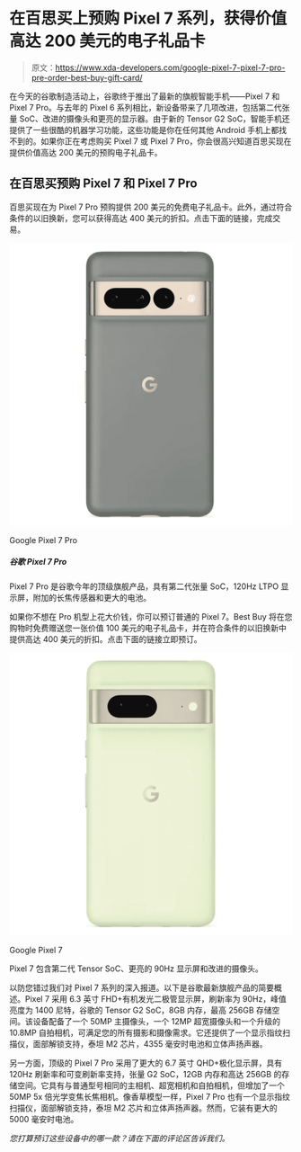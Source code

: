 # 在百思买上预购 Pixel 7 系列，获得价值高达 200 美元的电子礼品卡

> 原文：<https://www.xda-developers.com/google-pixel-7-pixel-7-pro-pre-order-best-buy-gift-card/>

在今天的谷歌制造活动上，谷歌终于推出了最新的旗舰智能手机——Pixel 7 和 Pixel 7 Pro。与去年的 Pixel 6 系列相比，新设备带来了几项改进，包括第二代张量 SoC、改进的摄像头和更亮的显示器。由于新的 Tensor G2 SoC，智能手机还提供了一些很酷的机器学习功能，这些功能是你在任何其他 Android 手机上都找不到的。如果你正在考虑购买 Pixel 7 或 Pixel 7 Pro，你会很高兴知道百思买现在提供价值高达 200 美元的预购电子礼品卡。

## 在百思买预购 Pixel 7 和 Pixel 7 Pro

百思买现在为 Pixel 7 Pro 预购提供 200 美元的免费电子礼品卡。此外，通过符合条件的以旧换新，您可以获得高达 400 美元的折扣。点击下面的链接，完成交易。

 <picture>![The Pixel 7 Pro is Google's top-of-the-line flagship of the year, featuring the second-gen Tensor SoC, a 120Hz LTPO display, a telephoto sensor, and a bigger battery.](img/26bf32dcd1e54473d448d9be3b56170c.png)</picture> 

Google Pixel 7 Pro

##### 谷歌 Pixel 7 Pro

Pixel 7 Pro 是谷歌今年的顶级旗舰产品，具有第二代张量 SoC，120Hz LTPO 显示屏，附加的长焦传感器和更大的电池。

如果你不想在 Pro 机型上花大价钱，你可以预订普通的 Pixel 7。Best Buy 将在您购物时免费赠送您一张价值 100 美元的电子礼品卡，并在符合条件的以旧换新中提供高达 400 美元的折扣。点击下面的链接立即预订。

 <picture>![The Pixel 7 packs the second-gen Tensor SoC, a brighter display, and improved cameras.](img/8b31c0e15e95c3f8bf719fbd3ebefc29.png)</picture> 

Google Pixel 7

Pixel 7 包含第二代 Tensor SoC、更亮的 90Hz 显示屏和改进的摄像头。

以防您错过我们对 Pixel 7 系列的深入报道。以下是谷歌最新旗舰产品的简要概述。Pixel 7 采用 6.3 英寸 FHD+有机发光二极管显示屏，刷新率为 90Hz，峰值亮度为 1400 尼特，谷歌的 Tensor G2 SoC，8GB 内存，最高 256GB 存储空间。该设备配备了一个 50MP 主摄像头，一个 12MP 超宽摄像头和一个升级的 10.8MP 自拍相机，可满足您的所有摄影和摄像需求。它还提供了一个显示指纹扫描仪，面部解锁支持，泰坦 M2 芯片，4355 毫安时电池和立体声扬声器。

另一方面，顶级的 Pixel 7 Pro 采用了更大的 6.7 英寸 QHD+极化显示屏，具有 120Hz 刷新率和可变刷新率支持，张量 G2 SoC，12GB 内存和高达 256GB 的存储空间。它具有与普通型号相同的主相机、超宽相机和自拍相机，但增加了一个 50MP 5x 倍光学变焦长焦相机。像香草模型一样，Pixel 7 Pro 也有一个显示指纹扫描仪，面部解锁支持，泰坦 M2 芯片和立体声扬声器。然而，它装有更大的 5000 毫安时电池。

*您打算预订这些设备中的哪一款？请在下面的评论区告诉我们。*